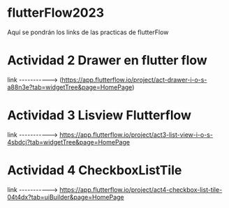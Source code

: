 # flutterFlow2023
Aquí se pondrán los links de las practicas de flutterFlow

# Actividad 2 Drawer en flutter flow

link -----------> (https://app.flutterflow.io/project/act-drawer-i-o-s-a88n3e?tab=widgetTree&page=HomePage)

# Actividad 3  Lisview Flutterflow

link -----------> https://app.flutterflow.io/project/act3-list-view-i-o-s-4sbdcj?tab=widgetTree&page=HomePage

# Actividad 4 CheckboxListTile
link -----------> https://app.flutterflow.io/project/act4-checkbox-list-tile-04t4dx?tab=uiBuilder&page=HomePage
